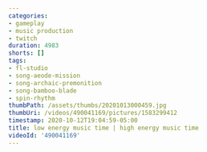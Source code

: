```yaml
---
categories:
- gameplay
- music production
- twitch
duration: 4983
shorts: []
tags:
- fl-studio
- song-aeode-mission
- song-archaic-premonition
- song-bamboo-blade
- spin-rhythm
thumbPath: /assets/thumbs/20201013000459.jpg
thumbUri: /videos/490041169/pictures/1583299412
timestamp: 2020-10-12T19:04:59-05:00
title: low energy music time | high energy music time
videoId: '490041169'
---
```

